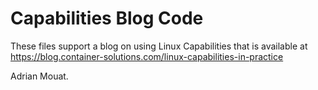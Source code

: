 # Capabilities Blog Code

These files support a blog on using Linux Capabilities that is available at https://blog.container-solutions.com/linux-capabilities-in-practice

Adrian Mouat.


